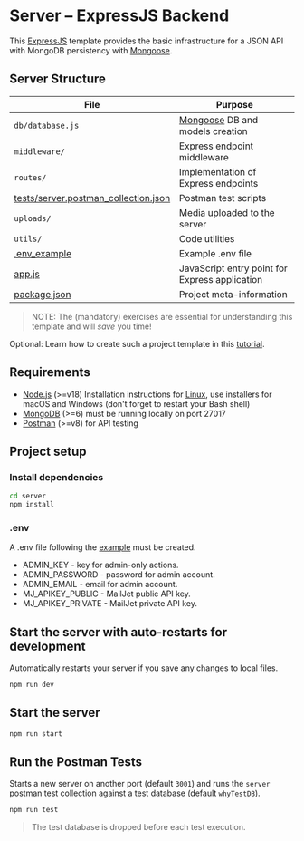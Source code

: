 # Server – ExpressJS Backend

This [ExpressJS](https://expressjs.com/) template provides the basic infrastructure for a JSON API with MongoDB persistency with [Mongoose](https://mongoosejs.com/).

## Server Structure

| File                                                                         | Purpose           |
| ---------------------------------------------------------------------------- | ------------- |
| `db/database.js`                                                             | [Mongoose](https://mongoosejs.com/) DB and models creation |
| `middleware/`                                                                | Express endpoint middleware |
| `routes/`                                                                    | Implementation of Express endpoints |
| [tests/server.postman_collection.json](tests/server.postman_collection.json) | Postman test scripts |
| `uploads/`                                                                   | Media uploaded to the server |
| `utils/`                                                                     | Code utilities |
| [.env_example](./.env_example)                                               | Example .env file |
| [app.js](./app.js)                                                           | JavaScript entry point for Express application |
| [package.json](package.json)                                                 | Project meta-information |

> NOTE: The (mandatory) exercises are essential for understanding this template and will *save* you time!

Optional: Learn how to create such a project template in this [tutorial](https://developer.mozilla.org/en-US/docs/Learn/Server-side/Express_Nodejs/skeleton_website).

## Requirements

* [Node.js](https://nodejs.org/en/download/) (>=v18) Installation instructions for [Linux](https://github.com/nodesource/distributions), use installers for macOS and Windows (don't forget to restart your Bash shell)
* [MongoDB](https://www.mongodb.com/download-center/community?jmp=nav) (>=6) must be running locally on port 27017
* [Postman](https://www.getpostman.com/downloads/) (>=v8) for API testing

## Project setup

### Install dependencies
```bash
cd server
npm install
```

### .env
A .env file following the [example](./.env_example) must be created.
- ADMIN_KEY - key for admin-only actions.
- ADMIN_PASSWORD - password for admin account.
- ADMIN_EMAIL - email for admin account.
- MJ_APIKEY_PUBLIC - MailJet public API key.
- MJ_APIKEY_PRIVATE - MailJet private API key.


## Start the server with auto-restarts for development

Automatically restarts your server if you save any changes to local files.

```bash
npm run dev
```

## Start the server

```bash
npm run start
```

## Run the Postman Tests

Starts a new server on another port (default `3001`) and runs the `server` postman test collection against a test database (default `whyTestDB`).

```bash
npm run test
```

> The test database is dropped before each test execution.
